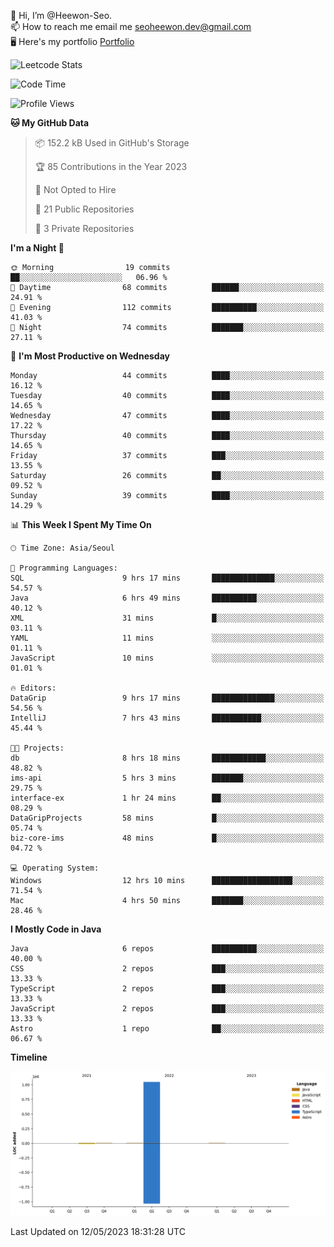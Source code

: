 👋 Hi, I’m @Heewon-Seo.  
📫 How to reach me email me seoheewon.dev@gmail.com   
🖥 Here's my portfolio [Portfolio](https://haileynotes.notion.site/HEEWON-SEO-f98fe97412ee4a6a94fd24fe6832f84c)

![Leetcode Stats](https://leetcode.card.workers.dev/?username=Heewon-Seo)

 <!--START_SECTION:waka-->
![Code Time](http://img.shields.io/badge/Code%20Time-453%20hrs%2021%20mins-blue)

![Profile Views](http://img.shields.io/badge/Profile%20Views-1-blue)

**🐱 My GitHub Data** 

> 📦 152.2 kB Used in GitHub's Storage 
 > 
> 🏆 85 Contributions in the Year 2023
 > 
> 🚫 Not Opted to Hire
 > 
> 📜 21 Public Repositories 
 > 
> 🔑 3 Private Repositories 
 > 
**I'm a Night 🦉** 

```text
🌞 Morning                19 commits          ██░░░░░░░░░░░░░░░░░░░░░░░   06.96 % 
🌆 Daytime                68 commits          ██████░░░░░░░░░░░░░░░░░░░   24.91 % 
🌃 Evening                112 commits         ██████████░░░░░░░░░░░░░░░   41.03 % 
🌙 Night                  74 commits          ███████░░░░░░░░░░░░░░░░░░   27.11 % 
```
📅 **I'm Most Productive on Wednesday** 

```text
Monday                   44 commits          ████░░░░░░░░░░░░░░░░░░░░░   16.12 % 
Tuesday                  40 commits          ████░░░░░░░░░░░░░░░░░░░░░   14.65 % 
Wednesday                47 commits          ████░░░░░░░░░░░░░░░░░░░░░   17.22 % 
Thursday                 40 commits          ████░░░░░░░░░░░░░░░░░░░░░   14.65 % 
Friday                   37 commits          ███░░░░░░░░░░░░░░░░░░░░░░   13.55 % 
Saturday                 26 commits          ██░░░░░░░░░░░░░░░░░░░░░░░   09.52 % 
Sunday                   39 commits          ████░░░░░░░░░░░░░░░░░░░░░   14.29 % 
```


📊 **This Week I Spent My Time On** 

```text
🕑︎ Time Zone: Asia/Seoul

💬 Programming Languages: 
SQL                      9 hrs 17 mins       ██████████████░░░░░░░░░░░   54.57 % 
Java                     6 hrs 49 mins       ██████████░░░░░░░░░░░░░░░   40.12 % 
XML                      31 mins             █░░░░░░░░░░░░░░░░░░░░░░░░   03.11 % 
YAML                     11 mins             ░░░░░░░░░░░░░░░░░░░░░░░░░   01.11 % 
JavaScript               10 mins             ░░░░░░░░░░░░░░░░░░░░░░░░░   01.01 % 

🔥 Editors: 
DataGrip                 9 hrs 17 mins       ██████████████░░░░░░░░░░░   54.56 % 
IntelliJ                 7 hrs 43 mins       ███████████░░░░░░░░░░░░░░   45.44 % 

🐱‍💻 Projects: 
db                       8 hrs 18 mins       ████████████░░░░░░░░░░░░░   48.82 % 
ims-api                  5 hrs 3 mins        ███████░░░░░░░░░░░░░░░░░░   29.75 % 
interface-ex             1 hr 24 mins        ██░░░░░░░░░░░░░░░░░░░░░░░   08.29 % 
DataGripProjects         58 mins             █░░░░░░░░░░░░░░░░░░░░░░░░   05.74 % 
biz-core-ims             48 mins             █░░░░░░░░░░░░░░░░░░░░░░░░   04.72 % 

💻 Operating System: 
Windows                  12 hrs 10 mins      ██████████████████░░░░░░░   71.54 % 
Mac                      4 hrs 50 mins       ███████░░░░░░░░░░░░░░░░░░   28.46 % 
```

**I Mostly Code in Java** 

```text
Java                     6 repos             ██████████░░░░░░░░░░░░░░░   40.00 % 
CSS                      2 repos             ███░░░░░░░░░░░░░░░░░░░░░░   13.33 % 
TypeScript               2 repos             ███░░░░░░░░░░░░░░░░░░░░░░   13.33 % 
JavaScript               2 repos             ███░░░░░░░░░░░░░░░░░░░░░░   13.33 % 
Astro                    1 repo              ██░░░░░░░░░░░░░░░░░░░░░░░   06.67 % 
```



**Timeline**

![Lines of Code chart](https://raw.githubusercontent.com/Heewon-Seo/Heewon-Seo/main/assets/bar_graph.png)


 Last Updated on 12/05/2023 18:31:28 UTC
<!--END_SECTION:waka-->

